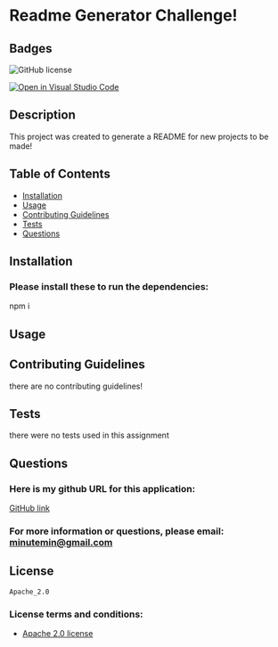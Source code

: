 
  # Readme Generator Challenge!

  ## Badges
  ![GitHub license](https://img.shields.io/badge/license-Apache_2.0-blue.svg)

  [![Open in Visual Studio Code](https://open.vscode.dev/badges/open-in-vscode.svg)](https://open.vscode.dev/minutemin/homework-09-node-ReadMe)

  ## Description
  This project was created to generate a README for new projects to be made!   

  ## Table of Contents
  * [Installation](#installation)
  * [Usage](#usage)
  * [Contributing Guidelines](#contributing-guidelines)
  * [Tests](#tests)
  * [Questions](#questions)
  
  ## Installation
  ### Please install these to run the dependencies: 
  npm i 
  ## Usage

  ## Contributing Guidelines
  there are no contributing guidelines! 

  ## Tests
  there were no tests used in this assignment 

  ## Questions
  ### Here is my github URL for this application: 
  [GitHub link](https://github.com/minutemin/homework-09-node-ReadMe)
  
  ### For more information or questions, please email:  minutemin@gmail.com

  ## License
    Apache_2.0
  ### License terms and conditions: 
  * [Apache 2.0 license](https://choosealicense.com/licenses/apache-2.0/)
